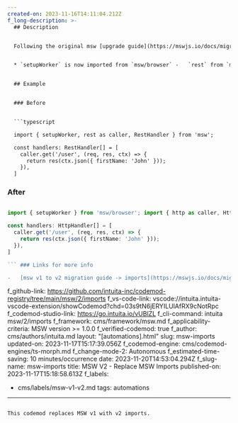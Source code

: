 ```yaml
---
created-on: 2023-11-16T14:11:04.212Z
f_long-description: >-
  ## Description


  Following the original msw [upgrade guide](https://mswjs.io/docs/migrations/1.x-to-2.x/#imports), there are certain imports that changed their location and/or naming. This codemod will import correct objects from appropriate paths to start your msw migration path.


  * `setupWorker` is now imported from `msw/browser` -   `rest` from `msw` is now named `http` -   `RestHandler` from `msw` is now named `HttpHandler`


  ## Example


  ### Before


  ```typescript

  import { setupWorker, rest as caller, RestHandler } from 'msw';

  const handlers: RestHandler[] = [
    caller.get('/user', (req, res, ctx) => {
      return res(ctx.json({ firstName: 'John' }));
    }),
  ]

  ```


  ### After


  ````typescript

  import { setupWorker } from 'msw/browser'; import { http as caller, HttpHandler } from 'msw';

  const handlers: HttpHandler[] = [
    caller.get('/user', (req, res, ctx) => {
      return res(ctx.json({ firstName: 'John' }));
    }),
  ]

  ``` ### Links for more info

  -   [msw v1 to v2 migration guide -> imports](https://mswjs.io/docs/migrations/1.x-to-2.x/#imports)

  ````
f_github-link: https://github.com/intuita-inc/codemod-registry/tree/main/msw/2/imports
f_vs-code-link: vscode://intuita.intuita-vscode-extension/showCodemod?chd=03s9tN6jERYILUlAfRX9cNotRpc
f_codemod-studio-link: https://go.intuita.io/vUBlZL
f_cli-command: intuita msw/2/imports
f_framework: cms/framework/msw.md
f_applicability-criteria: MSW version >= 1.0.0
f_verified-codemod: true
f_author: cms/authors/intuita.md
layout: "[automations].html"
slug: msw-imports
updated-on: 2023-11-17T15:17:39.056Z
f_codemod-engine: cms/codemod-engines/ts-morph.md
f_change-mode-2: Autonomous
f_estimated-time-saving: 10 minutes/occurrence
date: 2023-11-20T14:53:04.294Z
f_slug-name: msw-imports
title: MSW V2 - Replace MSW Imports
published-on: 2023-11-17T15:18:58.613Z
f_labels:
  - cms/labels/msw-v1-v2.md
tags: automations
---
```

This codemod replaces MSW v1 with v2 imports.